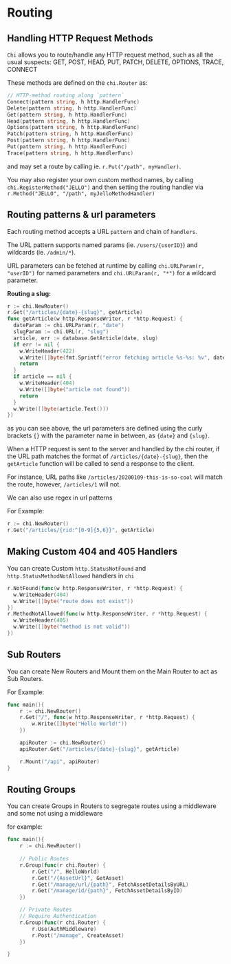 # Routing


## Handling HTTP Request Methods

`Chi` allows you to route/handle any HTTP request method, such as all the usual suspects:
GET, POST, HEAD, PUT, PATCH, DELETE, OPTIONS, TRACE, CONNECT

These methods are defined on the `chi.Router` as:

```go
// HTTP-method routing along `pattern`
Connect(pattern string, h http.HandlerFunc)
Delete(pattern string, h http.HandlerFunc)
Get(pattern string, h http.HandlerFunc)
Head(pattern string, h http.HandlerFunc)
Options(pattern string, h http.HandlerFunc)
Patch(pattern string, h http.HandlerFunc)
Post(pattern string, h http.HandlerFunc)
Put(pattern string, h http.HandlerFunc)
Trace(pattern string, h http.HandlerFunc)
```

and may set a route by calling ie. `r.Put("/path", myHandler)`.

You may also register your own custom method names, by calling `chi.RegisterMethod("JELLO")`
and then setting the routing handler via `r.Method("JELLO", "/path", myJelloMethodHandler)`

## Routing patterns & url parameters

Each routing method accepts a URL `pattern` and chain of `handlers`.

The URL pattern supports named params (ie. `/users/{userID}`) and wildcards (ie. `/admin/*`).

URL parameters can be fetched at runtime by calling `chi.URLParam(r, "userID")` for named parameters and `chi.URLParam(r, "*")` for a wildcard parameter.

**Routing a slug:**

```go
r := chi.NewRouter()
r.Get("/articles/{date}-{slug}", getArticle)
func getArticle(w http.ResponseWriter, r *http.Request) {
  dateParam := chi.URLParam(r, "date")
  slugParam := chi.URL(r, "slug")
  article, err := database.GetArticle(date, slug)
  if err != nil {
    w.WriteHeader(422)
    w.Write([]byte(fmt.Sprintf("error fetching article %s-%s: %v", dateParam, slugParam, err)))
    return
  }
  if article == nil {
    w.WriteHeader(404)
    w.Write([]byte("article not found"))
    return
  }
  w.Write([]byte(article.Text()))
})
```

as you can see above, the url parameters are defined using the curly brackets `{}` with the parameter name in between, as `{date}` and `{slug}`.

When a HTTP request is sent to the server and handled by the chi router, if the URL path matches the format of `/articles/{date}-{slug}`, then the `getArticle` function will be called to send a response to the client.

For instance, URL paths like `/articles/20200109-this-is-so-cool` will match the route, however,
`/articles/1` will not.

We can also use regex in url patterns

For Example:
```go
r := chi.NewRouter()
r.Get("/articles/{rid:^[0-9]{5,6}}", getArticle)
```

## Making Custom 404 and 405 Handlers

You can create Custom `http.StatusNotFound` and `http.StatusMethodNotAllowed` handlers in `chi`
```go
r.NotFound(func(w http.ResponseWriter, r *http.Request) {
  w.WriteHeader(404)
  w.Write([]byte("route does not exist"))
})
r.MethodNotAllowed(func(w http.ResponseWriter, r *http.Request) {
  w.WriteHeader(405)
  w.Write([]byte("method is not valid"))
})
```

## Sub Routers

You can create New Routers and Mount them on the Main Router to act as Sub Routers.

For Example:
```go
func main(){
    r := chi.NewRouter()
    r.Get("/", func(w http.ResponseWriter, r *http.Request) {
        w.Write([]byte("Hello World!"))
    })

    apiRouter := chi.NewRouter()
    apiRouter.Get("/articles/{date}-{slug}", getArticle)

    r.Mount("/api", apiRouter)
}
```

## Routing Groups

You can create Groups in Routers to segregate routes using a middleware and some not using a middleware

for example:
```go
func main(){
    r := chi.NewRouter()
    
    // Public Routes
    r.Group(func(r chi.Router) {
		r.Get("/", HelloWorld)
		r.Get("/{AssetUrl}", GetAsset)
		r.Get("/manage/url/{path}", FetchAssetDetailsByURL)
		r.Get("/manage/id/{path}", FetchAssetDetailsByID)
	})

	// Private Routes
    // Require Authentication
	r.Group(func(r chi.Router) {
		r.Use(AuthMiddleware)
		r.Post("/manage", CreateAsset)
	})

}
```

